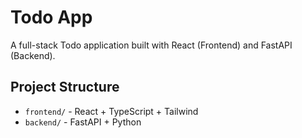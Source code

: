 # Todo App

A full-stack Todo application built with React (Frontend) and FastAPI (Backend).

## Project Structure

- `frontend/` - React + TypeScript + Tailwind
- `backend/` - FastAPI + Python
